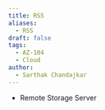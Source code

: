 ```yaml
---
title: RSS
aliases:
  - RSS
draft: false
tags:
  - AZ-104
  - Cloud
author:
  - Sarthak Chandajkar
---
```

 
- Remote Storage Server
